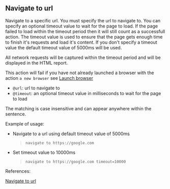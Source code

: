 ## Navigate to url

Navigate to a specific url. You must specify the url to navigate to. You can specify an optional timeout value to wait for the page to load.
If the page failed to load within the timeout period then it will still count as a successfull action. The timeout value is used to ensure that the page gets enough time to finish it's requests and load it's content. If you don't specify a timeout value the default timeout value of 5000ms will be used.

All network requests will be captured within the timeout period and will be displayed in the HTML report.

This action will fail if you have not already launched a browser with the action `a new browser` see [Launch browser](https://github.com/DasAng/phobo-release/blob/master/docs/browser_actions.md#launch-browser)

- `@url`: url to navigate to
- `@timeout`: an optional timeout value in milliseconds to wait for the page to load

The matching is case insensitive and can appear anywhere within the sentence.

Example of usage:

- Navigate to a url using default timeout value of 5000ms

  > `navigate to https://google.com`

- Set timeout value to 10000ms

   > `navigate to https://google.com timeout=10000`
  

References:

[Navigate to url](https://github.com/DasAng/phobo-release/blob/master/docs/browser_actions.md#navigate-to-url)